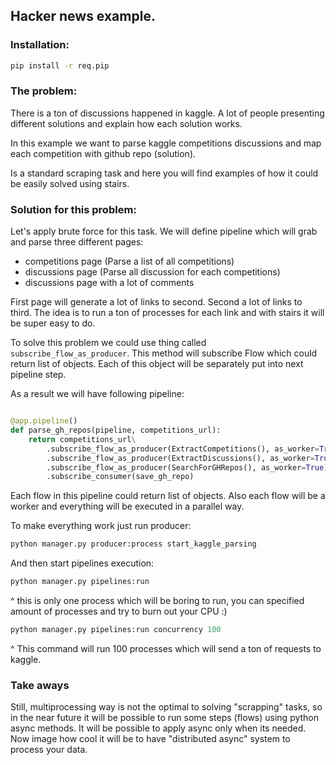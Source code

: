 ## Hacker news example.

### Installation:

```bash
pip install -r req.pip
```

### The problem:

There is a ton of discussions happened in kaggle. A lot of people presenting
different solutions and explain how each solution works. 

In this example we want to parse kaggle competitions discussions and map each
competition with github repo (solution).

Is a standard scraping task and here you will find examples of how it could be
easily solved using stairs. 


### Solution for this problem:

Let's apply  brute force for this task. We will define pipeline which will grab
and parse three different pages:
- competitions page (Parse a list of all competitions)
- discussions page (Parse all discussion for each competitions)
- discussions page with a lot of comments

First page will generate a lot of links to second. Second a lot of links to
third. 
The idea is to run a ton of processes for each link and with stairs it will be
super easy to do. 

To solve this problem we could use thing called `subscribe_flow_as_producer`.
This method will subscribe Flow which could return list of objects. Each of this
object will be separately put into next pipeline step. 

As a result we will have following pipeline:

```python

@app.pipeline()
def parse_gh_repos(pipeline, competitions_url):
    return competitions_url\
        .subscribe_flow_as_producer(ExtractCompetitions(), as_worker=True)\
        .subscribe_flow_as_producer(ExtractDiscussions(), as_worker=True)\
        .subscribe_flow_as_producer(SearchForGHRepos(), as_worker=True)\
        .subscribe_consumer(save_gh_repo)
```

Each flow in this pipeline could return list of objects. Also each flow will be
a worker and everything will be executed in a parallel way. 

To make everything work just run producer:

```bash
python manager.py producer:process start_kaggle_parsing
```

And then start pipelines execution:

```bash
python manager.py pipelines:run
```

^ this is only one process which will be boring to run, you can specified amount
of processes and try to burn out your CPU :)

```python
python manager.py pipelines:run concurrency 100
```
^ This command will run 100 processes which will send a ton of requests to kaggle.



### Take aways

Still, multiprocessing way is not the optimal to solving "scrapping" tasks, so
in the near future it will be possible to run some steps (flows) using python async
methods. It will be possible to apply async only when its needed. Now image how
cool it will be to have "distributed async" system to process your data.
 
